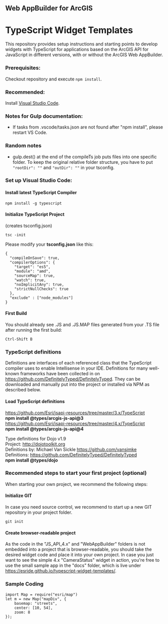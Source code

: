 ## Web AppBuilder for ArcGIS
# TypeScript Widget Templates
This repository provides setup instructions and starting points to develop widgets with TypeScript for applications based on the ArcGIS API for JavaScript in different versions, with or without the ArcGIS Web AppBuilder.

### Prerequisites:
Checkout repository and execute ```npm install```.

### Recommended:
Install [Visual Studio Code](https://code.visualstudio.com).

### Notes for Gulp documentation:
* If tasks from .vscode/tasks.json are not found after "npm install", please restart VS Code.

### Random notes
* gulp.dest() at the end of the compileTs job puts files into one specific folder. To keep the original relative folder structure, you have to put ```"rootDir": ""``` and ```"outDir": ""``` in your tsconfig. 

### Set up Visual Studio Code:

#### Install latest TypeScript Compiler
```
npm install -g typescript
```
#### Initialize TypeScript Project
(creates tsconfig.json)
```
tsc -init
```
Please modify your **tsconfig.json** like this:
```
{
  "compileOnSave": true,
  "compilerOptions": {
    "target": "es5",
    "module": "amd",
    "sourceMap": true,
    "watch": true,
    "noImplicitAny": true,
    "strictNullChecks": true
  },
  "exclude" : ["node_modules"]
}
```

#### First Build
You should already see .JS and .JS.MAP files generated from your .TS file after running the first build:
```
Ctrl-Shift B
```

### TypeScript definitions
Definitions are interfaces of each referenced class that the TypeScript compiler uses to enable Intellisense in your IDE. Definitions for many well-known frameworks have been collected in on https://github.com/DefinitelyTyped/DefinitelyTyped. They can be downloaded and manually put into the project or installed via NPM as described below.

#### Load TypeScript definitions
https://github.com/Esri/jsapi-resources/tree/master/3.x/TypeScript  
**npm install @types/arcgis-js-api@3**  
https://github.com/Esri/jsapi-resources/tree/master/4.x/TypeScript  
**npm install @types/arcgis-js-api@4**  

Type definitions for Dojo v1.9  
Project: http://dojotoolkit.org  
Definitions by: Michael Van Sickle <https://github.com/vansimke>  
Definitions: https://github.com/DefinitelyTyped/DefinitelyTyped  
**npm install @types/dojo**  

### Recommended steps to start your first project (optional)
When starting your own project, we recommend the following steps:

#### Initialize GIT
In case you need source control, we recommend to start up a new GIT repository in your project folder.
```
git init
```
#### Create browser-readable project
As the code in the "JS_API_4.x" and "WebAppBuilder" folders is not embedded into a project that is browser-readable, you should take the desired widget code and place it into your own project. In case you just want to see the simple 4.x "CameraStatus" widget in action, you're free to use the small sample app in the "docs" folder, which is live under https://esride.github.io/typescript-widget-templates/.

### Sample Coding
```
import Map = require("esri/map")
let m = new Map("mapDiv", {
    basemap: "streets",
    center: [10, 54],
    zoom: 8
});
```